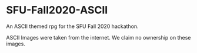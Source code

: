 # SFU-Fall2020-ASCII
An ASCII themed rpg for the SFU Fall 2020 hackathon.

ASCII Images were taken from the internet. We claim no ownership on these images.

